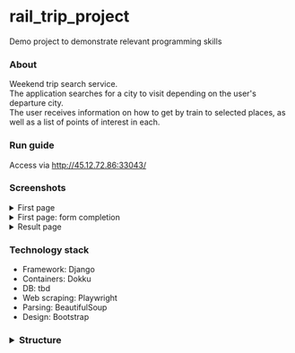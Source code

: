 # rail_trip_project

Demo project to demonstrate relevant programming skills
### About 
Weekend trip search service.   
The application searches for a city to visit depending on the user's departure city.   
The user receives information on how to get by train to selected places, as well as a list of points of interest in each.

### Run guide
Access via http://45.12.72.86:33043/

### Screenshots

<details><summary>First page</summary>     

![First page](/pictures/1.JPG "First page")   
</details>  

<details><summary>First page: form completion</summary>       

![Form completion](/pictures/2.jpg "Form completion")  
</details>
<details><summary>Result page</summary>     

![Result page](/pictures/3.JPG "Result page")   
</details>

### Technology stack
* Framework: Django
* Containers: Dokku
* DB: tbd
* Web scraping: Playwright
* Parsing: BeautifulSoup
* Design: Bootstrap

### <details><summary>Structure</summary>...</details>
